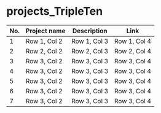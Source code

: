 # projects_TripleTen

| No. | Project name | Description | Link |
|---|---|---|---|
|1| Row 1, Col 2 | Row 1, Col 3 | Row 1, Col 4 |
| 2| Row 2, Col 2 | Row 2, Col 3 | Row 2, Col 4 |
| 3 | Row 3, Col 2 | Row 3, Col 3 | Row 3, Col 4 |
| 4 | Row 3, Col 2 | Row 3, Col 3 | Row 3, Col 4 |
| 5 | Row 3, Col 2 | Row 3, Col 3 | Row 3, Col 4 |
| 6 | Row 3, Col 2 | Row 3, Col 3 | Row 3, Col 4 |
| 7 | Row 3, Col 2 | Row 3, Col 3 | Row 3, Col 4 |



